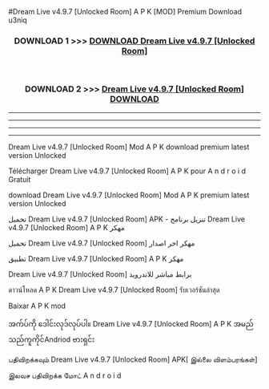 #Dream Live v4.9.7  [Unlocked Room] A P K [MOD] Premium Download u3niq



<div align="center">

<h3>DOWNLOAD 1 >>> <a href="https://teeasianyam.web.app?sq=Dream Live v4.9.7  [Unlocked Room]">DOWNLOAD Dream Live v4.9.7  [Unlocked Room] </a></h3><br>

<h3>DOWNLOAD 2 >>> <a href="https://teeasianyam.web.app?sq=Dream Live v4.9.7  [Unlocked Room] ">Dream Live v4.9.7  [Unlocked Room]  DOWNLOAD </a></h3>

</div>


----------------------------------------------------------

----------------------------------------------------------

----------------------------------------------------------

----------------------------------------------------------


Dream Live v4.9.7  [Unlocked Room]  Mod A P K download premium latest version Unlocked

Télécharger Dream Live v4.9.7  [Unlocked Room]  A P K pour A n d r o i d Gratuit

download Dream Live v4.9.7  [Unlocked Room]  Mod A P K premium latest version Unlocked

تحميل Dream Live v4.9.7  [Unlocked Room]  APK - تنزيل برنامج Dream Live v4.9.7  [Unlocked Room]  A P K مهكر

تحميل Dream Live v4.9.7  [Unlocked Room]  مهكر اخر اصدار

تطبيق Dream Live v4.9.7  [Unlocked Room]  A P K مهكر

Dream Live v4.9.7  [Unlocked Room]  برابط مباشر للاندرويد

ดาวน์โหลด A P K Dream Live v4.9.7  [Unlocked Room]  รับเวอร์ชันล่าสุด

Baixar A P K mod

အက်ပ်ကို ဒေါင်းလုဒ်လုပ်ပါ။ Dream Live v4.9.7  [Unlocked Room]  A P K အမည်သည်ကူကိုင်Andriod ဗားရှင်း

பதிவிறக்கவும் Dream Live v4.9.7  [Unlocked Room]  APK[ இல்லை விளம்பரங்கள்] 
 
இலவச பதிவிறக்க மோட் A n d r o i d




